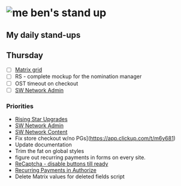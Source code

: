 # ![me](https://avatars2.githubusercontent.com/u/5232044?s=50&v=4) ben's stand up

## My daily stand-ups

## Thursday

- [ ] [Matrix grid](https://app.clickup.com/t/meynqd)
- [ ] RS - complete mockup for the nomination manager
- [ ] OST timeout on checkout
- [ ] [SW Network Admin](https://app.clickup.com/8537154/v/l/li/54890360?pr=12760709)

### Priorities 
    
- [Rising Star Upgrades](https://app.clickup.com/8537154/v/l/f/27554943?pr=12707202)
- [SW Network Admin](https://app.clickup.com/8537154/v/l/li/54890360?pr=12760709)
- [SW Network Content](https://app.clickup.com/8537154/v/l/li/54892353?pr=12760709)
- Fix store checkout w/no PGs](https://app.clickup.com/t/m6y681)
- Update documentation
- Trim the fat on global styles
- figure out recurring payments in forms on every site.
- [ReCaptcha - disable buttons till ready](https://projects.madebyspeak.com/#/tasks/17598281)
- [Recurring Payments in Authorize](https://projects.madebyspeak.com/#/tasks/16411534)
- Delete Matrix values for deleted fields script
